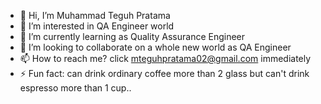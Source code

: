 - 👋 Hi, I’m Muhammad Teguh Pratama
- 👀 I’m interested in QA Engineer world
- 🌱 I’m currently learning as Quality Assurance Engineer
- 💞️ I’m looking to collaborate on a whole new world as QA Engineer
- 📫 How to reach me? click mteguhpratama02@gmail.com immediately
- ⚡ Fun fact: can drink ordinary coffee more than 2 glass but can't drink espresso more than 1 cup..

<!---
Egiyoyoi/Egiyoyoi is a ✨ special ✨ repository because its `README.md` (this file) appears on your GitHub profile.
You can click the Preview link to take a look at your changes.
--->
